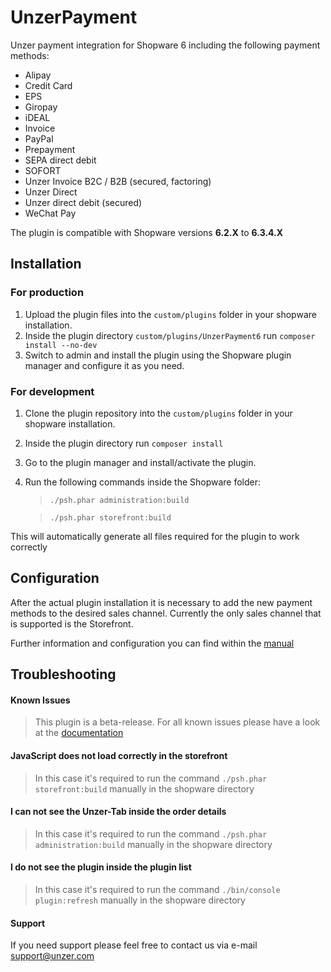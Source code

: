 # UnzerPayment

Unzer payment integration for Shopware 6 including the following payment methods:
* Alipay
* Credit Card
* EPS
* Giropay
* iDEAL
* Invoice
* PayPal
* Prepayment
* SEPA direct debit
* SOFORT
* Unzer Invoice B2C / B2B (secured, factoring)
* Unzer Direct
* Unzer direct debit (secured)
* WeChat Pay

The plugin is compatible with Shopware versions **6.2.X** to **6.3.4.X**

## Installation
### For production
1. Upload the plugin files into the `custom/plugins` folder in your shopware installation.
2. Inside the plugin directory `custom/plugins/UnzerPayment6` run `composer install --no-dev`
3. Switch to admin and install the plugin using the Shopware plugin manager and configure it as you need.

### For development
1. Clone the plugin repository into the `custom/plugins` folder in your shopware installation.
2. Inside the plugin directory run `composer install`
3. Go to the plugin manager and install/activate the plugin.
4. Run the following commands inside the Shopware folder:
    > `./psh.phar administration:build`

    > `./psh.phar storefront:build`

This will automatically generate all files required for the plugin to work correctly

## Configuration
After the actual plugin installation it is necessary to add the new payment methods to the desired sales channel. 
Currently the only sales channel that is supported is the Storefront.

Further information and configuration you can find within the <a href="https://dev.unzer.de/handbuch-shopware-ab-6-2-version-0-0-1/" target="_blank">manual</a>

## Troubleshooting

#### Known Issues
> This plugin is a beta-release. For all known issues please have a look at the <a href="https://dev.unzer.de/handbuch-shopware-ab-6-2-version-0-0-1/#Known_issues" target="_blank">documentation</a>

#### JavaScript does not load correctly in the storefront

> In this case it's required to run the command `./psh.phar storefront:build` manually in the shopware directory

#### I can not see the Unzer-Tab inside the order details

>In this case it's required to run the command `./psh.phar administration:build` manually in the shopware directory

#### I do not see the plugin inside the plugin list
>In this case it's required to run the command `./bin/console plugin:refresh` manually in the shopware directory

#### Support
If you need support please feel free to contact us via e-mail <a href="mailto:support@unzer.com">support@unzer.com</a>
